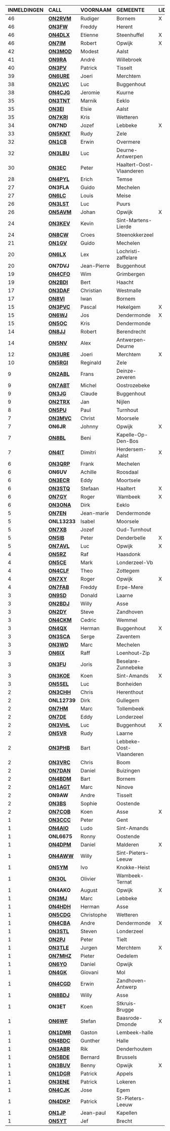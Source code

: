 |INMELDINGEN|CALL|VOORNAAM|GEMEENTE|LID|
|:---|:---|:---|:---|:---|
|46|**<a href="https://www.qrz.com/db/on2rvm">ON2RVM</a>** | Rudiger | Bornem | X |
|46|**<a href="https://www.qrz.com/db/on3fw">ON3FW</a>** | Freddy | Herent |  |
|46|**<a href="https://www.qrz.com/db/on4dlx">ON4DLX</a>** | Etienne | Steenhuffel | X |
|46|**<a href="https://www.qrz.com/db/on7im">ON7IM</a>** | Robert | Opwijk | X |
|42|**<a href="https://www.qrz.com/db/on3mod">ON3MOD</a>** | Modest | Aalst |  |
|41|**<a href="https://www.qrz.com/db/on9ra">ON9RA</a>** | André | Willebroek |  |
|40|**<a href="https://www.qrz.com/db/on3pv">ON3PV</a>** | Patrick | Tisselt |  |
|39|**<a href="https://www.qrz.com/db/on6ure">ON6URE</a>** | Joeri | Merchtem |  |
|38|**<a href="https://www.qrz.com/db/on2lvc">ON2LVC</a>** | Luc | Buggenhout |  |
|38|**<a href="https://www.qrz.com/db/on4cjg">ON4CJG</a>** | Jeromie | Kuurne |  |
|35|**<a href="https://www.qrz.com/db/on3tnt">ON3TNT</a>** | Marnik | Eeklo |  |
|35|**<a href="https://www.qrz.com/db/on3ei">ON3EI</a>** | Elsie | Aalst |  |
|35|**<a href="https://www.qrz.com/db/on7kri">ON7KRI</a>** | Kris | Wetteren |  |
| 34 |**ON7ND**|Jozef|Lebbeke|X|
|33|**<a href="https://www.qrz.com/db/on5knt">ON5KNT</a>** | Rudy | Zele |  |
|32|**<a href="https://www.qrz.com/db/on1cb">ON1CB</a>** | Erwin | Overmere |  |
|32|**<a href="https://www.qrz.com/db/on3lbu">ON3LBU</a>** | Luc | Deurne-Antwerpen |  |
|30|**<a href="https://www.qrz.com/db/on3ec">ON3EC</a>** | Peter | Haaltert-Oost-Vlaanderen |  |
|28|**<a href="https://www.qrz.com/db/on4pyl">ON4PYL</a>** | Erich | Temse |  |
| 27 |**ON3FLA**|Guido|Mechelen||
|27|**<a href="https://www.qrz.com/db/on6lc">ON6LC</a>** | Louis | Meise |  |
|26|**<a href="https://www.qrz.com/db/on3lst">ON3LST</a>** | Luc | Puurs |  |
|26|**<a href="https://www.qrz.com/db/on5avm">ON5AVM</a>** | Johan | Opwijk | X |
|24|**<a href="https://www.qrz.com/db/on3kev">ON3KEV</a>** | Kevin | Sint-Martens-Lierde |  |
|24|**<a href="https://www.qrz.com/db/on8cw">ON8CW</a>** | Croes | Steenokkerzeel |  |
|21|**<a href="https://www.qrz.com/db/on1gv">ON1GV</a>** | Guido | Mechelen |  |
|20|**<a href="https://www.qrz.com/db/on6lx">ON6LX</a>** | Lex | Lochristi-zaffelare |  |
| 20 |**ON7DVJ**|Jean-Pierre|Buggenhout||
|19|**<a href="https://www.qrz.com/db/on4cfo">ON4CFO</a>** | Wim | Grimbergen |  |
|19|**<a href="https://www.qrz.com/db/on2bdi">ON2BDI</a>** | Bert | Haacht |  |
|17|**<a href="https://www.qrz.com/db/on3daf">ON3DAF</a>** | Christian | Westmalle |  |
|17|**<a href="https://www.qrz.com/db/on8vi">ON8VI</a>** | Iwan | Bornem |  |
|15|**<a href="https://www.qrz.com/db/on3pvc">ON3PVC</a>** | Pascal | Hekelgem | X |
|15|**<a href="https://www.qrz.com/db/on6wj">ON6WJ</a>** | Jos | Dendermonde | X |
|15|**<a href="https://www.qrz.com/db/on5oc">ON5OC</a>** | Kris | Dendermonde |  |
|14|**<a href="https://www.qrz.com/db/on8jj">ON8JJ</a>** | Robert | Berendrecht |  |
|14|**<a href="https://www.qrz.com/db/on5nv">ON5NV</a>** | Alex | Antwerpen-Deurne |  |
|12|**<a href="https://www.qrz.com/db/on3ure">ON3URE</a>** | Joeri | Merchtem | X |
|10|**<a href="https://www.qrz.com/db/on5rgi">ON5RGI</a>** | Reginald | Zele |  |
|9|**<a href="https://www.qrz.com/db/on2abl">ON2ABL</a>** | Frans | Deinze-zeveren |  |
|9|**<a href="https://www.qrz.com/db/on7abt">ON7ABT</a>** | Michel | Oostrozebeke |  |
|9|**<a href="https://www.qrz.com/db/on3jg">ON3JG</a>** | Claude | Buggenhout |  |
|9|**<a href="https://www.qrz.com/db/on2trx">ON2TRX</a>** | Jan | Nijlen |  |
|8|**<a href="https://www.qrz.com/db/on5pu">ON5PU</a>** | Paul | Turnhout |  |
|7|**<a href="https://www.qrz.com/db/on3mvc">ON3MVC</a>** | Christ | Moorsele |  |
| 7 |**ON6JR**|Johnny|Opwijk|X|
|7|**<a href="https://www.qrz.com/db/on8bl">ON8BL</a>** | Beni | Kapelle-Op-Den-Bos |  |
|7|**<a href="https://www.qrz.com/db/on4it">ON4IT</a>** | Dimitri | Herdersem-Aalst | X |
|6|**<a href="https://www.qrz.com/db/on3qrp">ON3QRP</a>** | Frank | Mechelen |  |
| 6 |**ON6UV**|Achille|Roosdaal||
|6|**<a href="https://www.qrz.com/db/on3ecr">ON3ECR</a>** | Eddy | Moortsele |  |
|6|**<a href="https://www.qrz.com/db/on3stq">ON3STQ</a>** | Stefaan | Haaltert | X |
|6|**<a href="https://www.qrz.com/db/on7gy">ON7GY</a>** | Roger | Wambeek | X |
|6|**<a href="https://www.qrz.com/db/on3ona">ON3ONA</a>** | Dirk | Eeklo |  |
|5|**<a href="https://www.qrz.com/db/on7en">ON7EN</a>** | Jean-marie | Dendermonde |  |
| 5 |**ONL13233**|Isabel|Moorsele||
|5|**<a href="https://www.qrz.com/db/on7xb">ON7XB</a>** | Jozef | Oud-Turnhout |  |
|5|**<a href="https://www.qrz.com/db/on5ib">ON5IB</a>** | Peter | Denderbelle | X |
|5|**<a href="https://www.qrz.com/db/on7avl">ON7AVL</a>** | Luc | Opwijk | X |
|4|**<a href="https://www.qrz.com/db/on5rz">ON5RZ</a>** | Raf | Haasdonk |  |
|4|**<a href="https://www.qrz.com/db/on5ce">ON5CE</a>** | Mark | Londerzeel-Vb |  |
|4|**<a href="https://www.qrz.com/db/on4clf">ON4CLF</a>** | Theo | Zottegem |  |
|4|**<a href="https://www.qrz.com/db/on7xy">ON7XY</a>** | Roger | Opwijk | X |
|4|**<a href="https://www.qrz.com/db/on7fab">ON7FAB</a>** | Freddy | Erpe-Mere |  |
|3|**<a href="https://www.qrz.com/db/on9sd">ON9SD</a>** | Donald | Laarne |  |
|3|**<a href="https://www.qrz.com/db/on2bdj">ON2BDJ</a>** | Willy | Asse |  |
|3|**<a href="https://www.qrz.com/db/on2dy">ON2DY</a>** | Steve | Zandhoven |  |
|3|**<a href="https://www.qrz.com/db/on4ckm">ON4CKM</a>** | Cedric | Wemmel |  |
|3|**<a href="https://www.qrz.com/db/on4qx">ON4QX</a>** | Herman | Buggenhout | X |
|3|**<a href="https://www.qrz.com/db/on3sca">ON3SCA</a>** | Serge | Zaventem |  |
|3|**<a href="https://www.qrz.com/db/on3wd">ON3WD</a>** | Marc | Mechelen |  |
|3|**<a href="https://www.qrz.com/db/on6ix">ON6IX</a>** | Raff | Loenhout-Zip |  |
|3|**<a href="https://www.qrz.com/db/on3fu">ON3FU</a>** | Joris | Beselare-Zunnebeke |  |
|3|**<a href="https://www.qrz.com/db/on3koe">ON3KOE</a>** | Koen | Sint-Amands | X |
|3|**<a href="https://www.qrz.com/db/on5sel">ON5SEL</a>** | Luc | Bonheiden |  |
|2|**<a href="https://www.qrz.com/db/on3chh">ON3CHH</a>** | Chris | Herenthout |  |
| 2 |**ONL12739**|Dirk|Gullegem||
|2|**<a href="https://www.qrz.com/db/on7hm">ON7HM</a>** | Marc | Tollembeek |  |
|2|**<a href="https://www.qrz.com/db/on7de">ON7DE</a>** | Eddy | Londerzeel |  |
|2|**<a href="https://www.qrz.com/db/on3vhl">ON3VHL</a>** | Luc | Buggenhout | X |
|2|**<a href="https://www.qrz.com/db/on5vr">ON5VR</a>** | Rudy | Laarne |  |
|2|**<a href="https://www.qrz.com/db/on3phb">ON3PHB</a>** | Bart | Lebbeke-Oost-Vlaanderen |  |
|2|**<a href="https://www.qrz.com/db/on3vrc">ON3VRC</a>** | Chris | Boom |  |
|2|**<a href="https://www.qrz.com/db/on7dan">ON7DAN</a>** | Daniel | Buizingen |  |
|2|**<a href="https://www.qrz.com/db/on4bdm">ON4BDM</a>** | Bart | Bornem |  |
|2|**<a href="https://www.qrz.com/db/on1agt">ON1AGT</a>** | Marc | Ninove |  |
| 2 |**ON9AW**|Andre|Tisselt||
|2|**<a href="https://www.qrz.com/db/on3bs">ON3BS</a>** | Sophie | Oostende |  |
|2|**<a href="https://www.qrz.com/db/on7cob">ON7COB</a>** | Koen | Asse | X |
|1|**<a href="https://www.qrz.com/db/on3ccc">ON3CCC</a>** | Peter | Gent |  |
|1|**<a href="https://www.qrz.com/db/on4aio">ON4AIO</a>** | Ludo | Sint-Amands |  |
| 1 |**ONL6675**|Ronny|Oostende||
|1|**<a href="https://www.qrz.com/db/on4dpm">ON4DPM</a>** | Daniel | Malderen | X |
|1|**<a href="https://www.qrz.com/db/on4aww">ON4AWW</a>** | Willy | Sint-Pieters-Leeuw |  |
|1|**<a href="https://www.qrz.com/db/on5ym">ON5YM</a>** | Ivo | Knokke-Heist |  |
|1|**<a href="https://www.qrz.com/db/on3ol">ON3OL</a>** | Olivier | Wambeek-Ternat |  |
| 1 |**ON4AKO**|August|Opwijk|X|
|1|**<a href="https://www.qrz.com/db/on3mj">ON3MJ</a>** | Marc | Lebbeke |  |
|1|**<a href="https://www.qrz.com/db/on4hdh">ON4HDH</a>** | Herman | Asse |  |
|1|**<a href="https://www.qrz.com/db/on5cdg">ON5CDG</a>** | Christophe | Wetteren |  |
|1|**<a href="https://www.qrz.com/db/on4cba">ON4CBA</a>** | Andre | Dendermonde | X |
|1|**<a href="https://www.qrz.com/db/on3stl">ON3STL</a>** | Steven | Londerzeel |  |
|1|**<a href="https://www.qrz.com/db/on2pj">ON2PJ</a>** | Peter | Tielt |  |
|1|**<a href="https://www.qrz.com/db/on3tle">ON3TLE</a>** | Jurgen | Merchtem | X |
|1|**<a href="https://www.qrz.com/db/on7mhz">ON7MHZ</a>** | Pieter | Oedelem |  |
|1|**<a href="https://www.qrz.com/db/on6yo">ON6YO</a>** | Daniel | Opwijk |  |
|1|**<a href="https://www.qrz.com/db/on4gk">ON4GK</a>** | Giovani | Mol |  |
|1|**<a href="https://www.qrz.com/db/on4cgd">ON4CGD</a>** | Erwin | Zandhoven-Antwerp |  |
|1|**<a href="https://www.qrz.com/db/on8bdj">ON8BDJ</a>** | Willy | Asse |  |
| 1 |**ON3ET**|Koen|Stkruis-Brugge||
|1|**<a href="https://www.qrz.com/db/on6wf">ON6WF</a>** | Stefan | Baasrode-Dmonde | X |
|1|**<a href="https://www.qrz.com/db/on1dmr">ON1DMR</a>** | Gaston | Lembeek-halle |  |
|1|**<a href="https://www.qrz.com/db/on4bdc">ON4BDC</a>** | Gunther | Halle |  |
|1|**<a href="https://www.qrz.com/db/on3abr">ON3ABR</a>** | Rik | Denderhoutem |  |
|1|**<a href="https://www.qrz.com/db/on5bde">ON5BDE</a>** | Bernard | Brussels |  |
|1|**<a href="https://www.qrz.com/db/on3buv">ON3BUV</a>** | Benny | Opwijk | X |
|1|**<a href="https://www.qrz.com/db/on1dgr">ON1DGR</a>** | Patrick | Appels |  |
|1|**<a href="https://www.qrz.com/db/on3ene">ON3ENE</a>** | Patrick | Lokeren |  |
|1|**<a href="https://www.qrz.com/db/on4cjk">ON4CJK</a>** | Jose | Egem |  |
|1|**<a href="https://www.qrz.com/db/on4dkp">ON4DKP</a>** | Patrick | St-Pieters-Leeuw |  |
|1|**<a href="https://www.qrz.com/db/on1jp">ON1JP</a>** | Jean-paul | Kapellen |  |
|1|**<a href="https://www.qrz.com/db/on5yt">ON5YT</a>** | Jef | Brecht |  |
